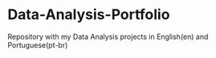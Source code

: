 # Data-Analysis-Portfolio
Repository with my Data Analysis projects in English(en) and Portuguese(pt-br)
